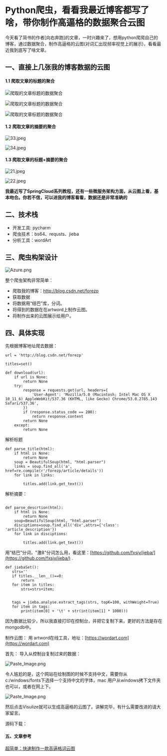 # Python爬虫，看看我最近博客都写了啥，带你制作高逼格的数据聚合云图

今天看了简书的作者[向右奔跑]的文章，一时兴趣来了，想用python爬爬自己的博客，通过数据聚合，制作高逼格的云图(对词汇出现频率视觉上的展示)，看看最近我到底写了啥文章。

## 一、直接上几张我的博客数据的云图

#### 1.1 爬取文章的标题的聚合

![爬取的文章标题的数据聚合](http://upload-images.jianshu.io/upload_images/2279594-661382846e212a86.jpeg?imageMogr2/auto-orient/strip%7CimageView2/2/w/1240)


![爬取的文章标题的数据聚合](http://upload-images.jianshu.io/upload_images/2279594-03d5c12e7a0309d7.jpeg?imageMogr2/auto-orient/strip%7CimageView2/2/w/1240)

![爬取的文章标题的数据聚合](http://upload-images.jianshu.io/upload_images/2279594-c7a31451ae8f9e2c.jpeg?imageMogr2/auto-orient/strip%7CimageView2/2/w/1240)


#### 1.2 爬取文章的摘要的聚合

![33.jpeg](http://upload-images.jianshu.io/upload_images/2279594-9e1ad67661db5d2c.jpeg?imageMogr2/auto-orient/strip%7CimageView2/2/w/1240)

![34.jpeg](http://upload-images.jianshu.io/upload_images/2279594-19e435f576714e3e.jpeg?imageMogr2/auto-orient/strip%7CimageView2/2/w/1240)

#### 1.3 爬取文章的标题+摘要的聚合


![21.jpeg](http://upload-images.jianshu.io/upload_images/2279594-09f48b5098ee2f02.jpeg?imageMogr2/auto-orient/strip%7CimageView2/2/w/1240)

![22.jpeg](http://upload-images.jianshu.io/upload_images/2279594-7d75005594f939b4.jpeg?imageMogr2/auto-orient/strip%7CimageView2/2/w/1240)

**我最近写了SpringCloud系列教程，还有一些微服务架构方面，从云图上看，基本吻合。你若不信，可以进我的博客看看，数据还是非常准确的**

## 二、技术栈

* 开发工具: pycharm
* 爬虫技术：bs64、requsts、jieba
* 分析工具：wordArt

## 三、爬虫构架设计



![Azure.png](http://upload-images.jianshu.io/upload_images/2279594-c1c0cbb4a6c38d51.png?imageMogr2/auto-orient/strip%7CimageView2/2/w/1240)

整个爬虫架构非常简单：

* 爬取我的博客：http://blog.csdn.net/forezp
* 获取数据
* 将数据用“结巴”库，分词。
* 将得到的数据在在artword上制作云图。
* 将制作出来的云图展示给用户。

## 四、具体实现

先根据博客地址爬去数据：

```
url = 'http://blog.csdn.net/forezp'

titles=set()

def download(url):
    if url is None:
        return None
    try:
        response = requests.get(url, headers={
            'User-Agent': 'Mozilla/5.0 (Macintosh; Intel Mac OS X 10_11_6) AppleWebKit/537.36 (KHTML, like Gecko) Chrome/53.0.2785.143 Safari/537.36',
        })
        if (response.status_code == 200):
            return response.content
        return None
    except:
        return None

```

解析标题

```
def parse_title(html):
    if html is None:
        return None
    soup = BeautifulSoup(html, "html.parser")
    links = soup.find_all('a', href=re.compile(r'/forezp/article/details'))
    for link in links:

        titles.add(link.get_text())

```

解析摘要：

```

def parse_descrtion(html):
    if html is None:
        return None
    soup=BeautifulSoup(html, "html.parser")
    disciptions=soup.find_all('div',attrs={'class': 'article_description'})
    for link in disciptions:

        titles.add(link.get_text())

```
 用“结巴”分词，"激8"分词怎么用，看这里：[https://github.com/fxsjy/jieba/](https://github.com/fxsjy/jieba/) .
 
 
 ```
 def jiebaSet():
    strs=''
    if titles.__len__()==0:
        return
    for item in titles:
        strs=strs+item;


    tags = jieba.analyse.extract_tags(strs, topK=100, withWeight=True)
    for item in tags:
        print(item[0] + '\t' + str(int(item[1] * 1000)))
 ```
 因为数据比较少，所以我直接打印在控制台，并把它复制下来，更好的方法是存在mongodb中。
 
 制作云图：
 用 artword在线工具，地址：[https://wordart.com](https://wordart.com)
 
 首先：
 导入从控制台复制过来的数据：
 
 ![Paste_Image.png](http://upload-images.jianshu.io/upload_images/2279594-de72be046ecac0d1.png?imageMogr2/auto-orient/strip%7CimageView2/2/w/1240)

令人尴尬的是，这个网站在绘制图的时候不支持中文，需要你从c:/windows/fonts下选择一个支持中文的字体，mac 用户从windows拷下文件夹也可以，或者在网上下。

![Paste_Image.png](http://upload-images.jianshu.io/upload_images/2279594-fc5c023b1cf9f2c7.png?imageMogr2/auto-orient/strip%7CimageView2/2/w/1240)

然后点击Visulize就可以生成高逼格的云图了。讲解完毕，有什么需要改进的请大家留言。

源码下载：

#### 五、文章参考

[超简单：快速制作一款高逼格词云图](http://www.jianshu.com/p/4fb27471295f)

 